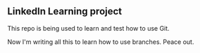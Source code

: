 ## LinkedIn Learning project

This repo is being used to learn and test how to use Git.

Now I'm writing all this to learn how to use branches. Peace out.
